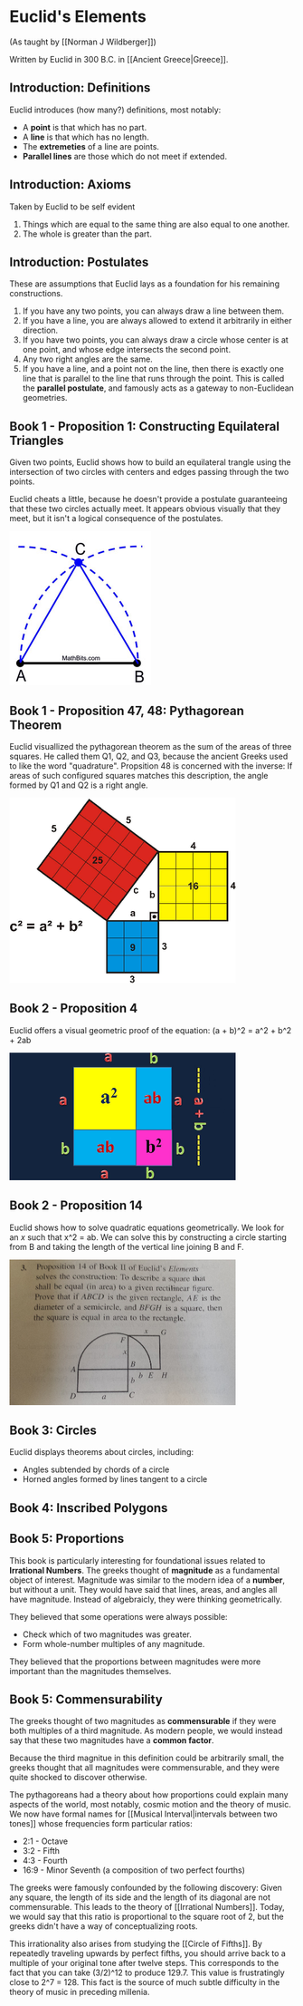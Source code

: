 # Euclid's Elements
(As taught by [[Norman J Wildberger]])

Written by Euclid in 300 B.C. in [[Ancient Greece|Greece]].

## Introduction: Definitions
Euclid introduces (how many?) definitions, most notably:
* A **point** is that which has no part.
* A **line** is that which has no length.
* The **extremeties** of a line are points.
* **Parallel lines** are those which do not meet if extended.

## Introduction: Axioms
Taken by Euclid to be self evident

1) Things which are equal to the same thing are also equal to one another.
2) The whole is greater than the part. 

## Introduction: Postulates
These are assumptions that Euclid lays as a foundation for his remaining constructions.

1) If you have any two points, you can always draw a line between them.
2) If you have a line, you are always allowed to extend it arbitrarily in either direction.
3) If you have two points, you can always draw a circle whose center is at one point, and whose edge intersects the second point.
4) Any two right angles are the same.
5) If you have a line, and a point not on the line, then there is exactly one line that is parallel to the line that runs through the point. This is called the **parallel postulate**, and famously acts as a gateway to non-Euclidean geometries.

## Book 1 - Proposition 1: Constructing Equilateral Triangles
Given two points, Euclid shows how to build an equilateral trangle using the intersection of two circles with centers and edges passing through the two points.

Euclid cheats a little, because he doesn't provide a postulate guaranteeing that these two circles actually meet. It appears obvious visually that they meet, but it isn't a logical consequence of the postulates.

![Pythagorean Theorem](media/equilateral_triangle_construction.webp)

## Book 1 - Proposition 47, 48: Pythagorean Theorem
Euclid visuallized the pythagorean theorem as the sum of the areas of three squares.
He called them Q1, Q2, and Q3, because the ancient Greeks used to like the word "quadrature". Propsition 48 is concerned with the inverse: If areas of such configured squares matches this description, the angle formed by Q1 and Q2 is a right angle.

![Pythagorean Theorem Construction](media/pythagorean_theorem.webp)

## Book 2 - Proposition 4
Euclid offers a visual geometric proof of the equation:
(a + b)^2 = a^2 + b^2 + 2ab

![**(a + b)^2 = a^2 + b^2 + 2ab**](media/euclids_elements_book_2_prop_4.webp)

## Book 2 - Proposition 14
Euclid shows how to solve quadratic equations geometrically.
We look for an *x* such that x^2 = ab. We can solve this by constructing a circle starting from B and taking the length of the vertical line joining B and F.

![Book 2 Proposition 14](media/euclids_elements_book_2_prop_14.webp)

## Book 3: Circles
Euclid displays theorems about circles, including:
* Angles subtended by chords of a circle
* Horned angles formed by lines tangent to a circle

## Book 4: Inscribed Polygons

## Book 5: Proportions
This book is particularly interesting for foundational issues related to **Irrational Numbers**. The greeks thought of **magnitude** as a fundamental object of interest. Magnitude was similar to the modern idea of a **number**, but without a unit. They would have said that lines, areas, and angles all have magnitude.  Instead of algebraicly, they were thinking geometrically.

They believed that some operations were always possible:
* Check which of two magnitudes was greater.
* Form whole-number multiples of any magnitude.

They believed that the proportions between magnitudes were more important than the magnitudes themselves.

## Book 5: Commensurability
The greeks thought of two magnitudes as **commensurable** if they were both multiples of a third magnitude. As modern people, we would instead say that these two magnitudes have a **common factor**.

Because the third magnitue in this definition could be arbitrarily small, the greeks thought that all magnitudes were commensurable, and they were quite shocked to discover otherwise.

The pythagoreans had a theory about how proportions could explain many aspects of the world, most notably, cosmic motion and the theory of music. We now have formal names for [[Musical Interval|intervals between two tones]] whose frequencies form particular ratios:

* 2:1 - Octave
* 3:2 - Fifth
* 4:3 - Fourth
* 16:9 - Minor Seventh (a composition of two perfect fourths)

The greeks were famously confounded by the following discovery: Given any square, the length of its side and the length of its diagonal are not commensurable. This leads to the theory of [[Irrational Numbers]]. Today, we would say that this ratio is proportional to the square root of 2, but the greeks didn't have a way of conceptualizing roots.

This irrationality also arises from studying the [[Circle of Fifths]]. By repeatedly traveling upwards by perfect fifths, you should arrive back to a multiple of your original tone after twelve steps. This corresponds to the fact that you can take (3/2)^12 to produce 129.7. This value is frustratingly close to 2^7 = 128. This fact is the source of much subtle difficulty in the theory of music in preceding millenia.


